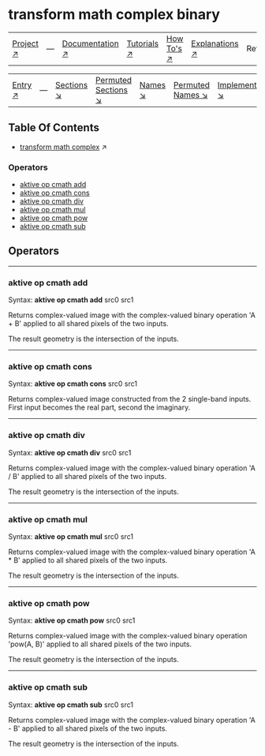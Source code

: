 # transform math complex binary

||||||||
|---|---|---|---|---|---|---|
|[Project ↗](../../README.md)|&mdash;|[Documentation ↗](../index.md)|[Tutorials ↗](../tutorials.md)|[How To's ↗](../howtos.md)|[Explanations ↗](../explanations.md)|References|

||||||||
|---|---|---|---|---|---|---|
|[Entry ↗](index.md)|&mdash;|[Sections ↘](index.md#sectree)|[Permuted Sections ↘](bypsections.md)|[Names ↘](byname.md)|[Permuted Names ↘](bypnames.md)|[Implementations ↘](bylang.md)|

## Table Of Contents

  - [transform math complex](transform_math_complex.md) ↗


### Operators

 - [aktive op cmath add](#op_cmath_add)
 - [aktive op cmath cons](#op_cmath_cons)
 - [aktive op cmath div](#op_cmath_div)
 - [aktive op cmath mul](#op_cmath_mul)
 - [aktive op cmath pow](#op_cmath_pow)
 - [aktive op cmath sub](#op_cmath_sub)

## Operators

---
### <a name='op_cmath_add'></a> aktive op cmath add

Syntax: __aktive op cmath add__ src0 src1

Returns complex-valued image with the complex-valued binary operation 'A + B' applied to all shared pixels of the two inputs.

The result geometry is the intersection of the inputs.


---
### <a name='op_cmath_cons'></a> aktive op cmath cons

Syntax: __aktive op cmath cons__ src0 src1

Returns complex-valued image constructed from the 2 single-band inputs. First input becomes the real part, second the imaginary.


---
### <a name='op_cmath_div'></a> aktive op cmath div

Syntax: __aktive op cmath div__ src0 src1

Returns complex-valued image with the complex-valued binary operation 'A / B' applied to all shared pixels of the two inputs.

The result geometry is the intersection of the inputs.


---
### <a name='op_cmath_mul'></a> aktive op cmath mul

Syntax: __aktive op cmath mul__ src0 src1

Returns complex-valued image with the complex-valued binary operation 'A * B' applied to all shared pixels of the two inputs.

The result geometry is the intersection of the inputs.


---
### <a name='op_cmath_pow'></a> aktive op cmath pow

Syntax: __aktive op cmath pow__ src0 src1

Returns complex-valued image with the complex-valued binary operation 'pow(A, B)' applied to all shared pixels of the two inputs.

The result geometry is the intersection of the inputs.


---
### <a name='op_cmath_sub'></a> aktive op cmath sub

Syntax: __aktive op cmath sub__ src0 src1

Returns complex-valued image with the complex-valued binary operation 'A - B' applied to all shared pixels of the two inputs.

The result geometry is the intersection of the inputs.


